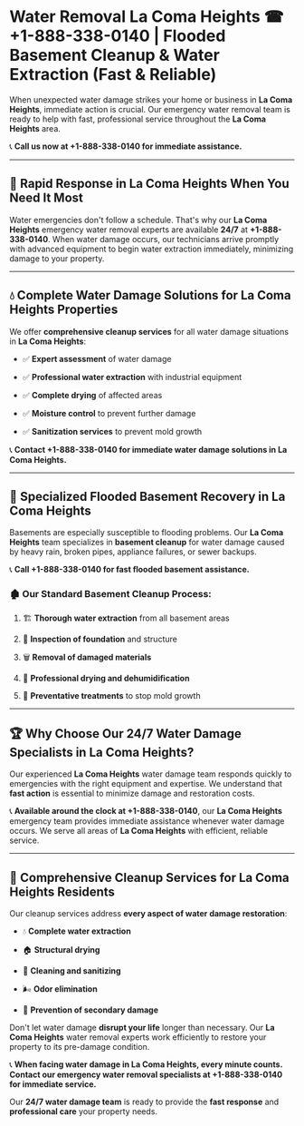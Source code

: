# Water Removal La Coma Heights ☎ +1-888-338-0140 | Flooded Basement Cleanup & Water Extraction (Fast & Reliable)

When unexpected water damage strikes your home or business in **La Coma Heights**, immediate action is crucial. Our emergency water removal team is ready to help with fast, professional service throughout the **La Coma Heights** area. 

📞 **Call us now at +1-888-338-0140 for immediate assistance.**
---
## 🚀 Rapid Response in La Coma Heights When You Need It Most
Water emergencies don't follow a schedule. That's why our **La Coma Heights** emergency water removal experts are available **24/7** at **+1-888-338-0140**. When water damage occurs, our technicians arrive promptly with advanced equipment to begin water extraction immediately, minimizing damage to your property.
---
## 💧 Complete Water Damage Solutions for La Coma Heights Properties
We offer **comprehensive cleanup services** for all water damage situations in **La Coma Heights**:
- ✅ **Expert assessment** of water damage  
- ✅ **Professional water extraction** with industrial equipment  
- ✅ **Complete drying** of affected areas  
- ✅ **Moisture control** to prevent further damage  
- ✅ **Sanitization services** to prevent mold growth  
📞 **Contact +1-888-338-0140 for immediate water damage solutions in La Coma Heights.**
---
## 🌊 Specialized Flooded Basement Recovery in La Coma Heights
Basements are especially susceptible to flooding problems. Our **La Coma Heights** team specializes in **basement cleanup** for water damage caused by heavy rain, broken pipes, appliance failures, or sewer backups. 
📞 **Call +1-888-338-0140 for fast flooded basement assistance.**
### 🏚️ Our Standard Basement Cleanup Process:
1. 🏗️ **Thorough water extraction** from all basement areas  
2. 🔎 **Inspection of foundation** and structure  
3. 🗑️ **Removal of damaged materials**  
4. 💨 **Professional drying and dehumidification**  
5. 🚫 **Preventative treatments** to stop mold growth  
---
## 🏆 Why Choose Our 24/7 Water Damage Specialists in La Coma Heights?
Our experienced **La Coma Heights** water damage team responds quickly to emergencies with the right equipment and expertise. We understand that **fast action** is essential to minimize damage and restoration costs.
📞 **Available around the clock at +1-888-338-0140**, our **La Coma Heights** emergency team provides immediate assistance whenever water damage occurs. We serve all areas of **La Coma Heights** with efficient, reliable service.
---
## 🧹 Comprehensive Cleanup Services for La Coma Heights Residents
Our cleanup services address **every aspect of water damage restoration**:
- 💧 **Complete water extraction**  
- 🏠 **Structural drying**  
- 🧼 **Cleaning and sanitizing**  
- 🌬️ **Odor elimination**  
- 🚫 **Prevention of secondary damage**  
Don't let water damage **disrupt your life** longer than necessary. Our **La Coma Heights** water removal experts work efficiently to restore your property to its pre-damage condition.
📞 **When facing water damage in La Coma Heights, every minute counts. Contact our emergency water removal specialists at +1-888-338-0140 for immediate service.**
Our **24/7 water damage team** is ready to provide the **fast response** and **professional care** your property needs.
